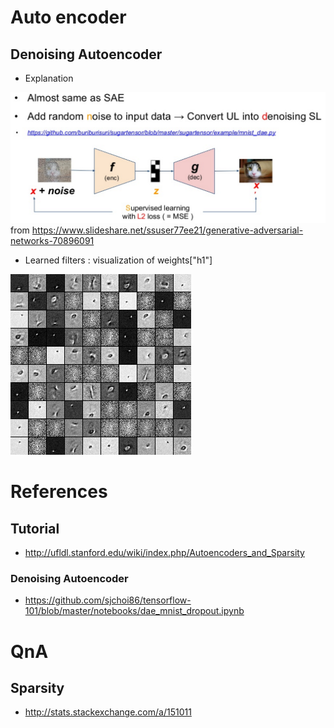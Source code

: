 # Auto encoder
## Denoising Autoencoder
* Explanation

![Figure1](https://raw.githubusercontent.com/dalek7/DNN/master/tensorflow/autoencoder/dae.png)
from https://www.slideshare.net/ssuser77ee21/generative-adversarial-networks-70896091

* Learned filters : visualization of weights["h1"]

![Figure2](https://raw.githubusercontent.com/dalek7/DNN/master/tensorflow/autoencoder/out/filters.png)

# References
## Tutorial
* http://ufldl.stanford.edu/wiki/index.php/Autoencoders_and_Sparsity
### Denoising Autoencoder
* https://github.com/sjchoi86/tensorflow-101/blob/master/notebooks/dae_mnist_dropout.ipynb

# QnA
## Sparsity
* http://stats.stackexchange.com/a/151011
